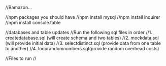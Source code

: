 //Bamazon...

//npm packages you should have 
	//npm install mysql
	//npm install inquirer
	//npm install console.table

//databases and table updates
//Run the following sql files in order
	//1. createdatabase.sql (will create schema and 	two tables)
	//2. mockdata.sql (will provide initial data)
	//3. selectdistinct.sql (provide data from one 		table to another)
	//4. looprandomnumbers.sql(provide random 			overhead costs)

//Files to run
	//